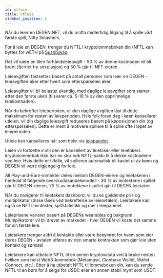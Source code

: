 ```yaml
---
id: utleie
title: Utleie
sidebar_position: 4
---
```


Når du leier en DEGEN NFT, vil du motta midlertidig tilgang til å spille vårt første spill, Nifty Smashers.

For å leie en DEGEN, trenger du NFTL i kryptolommeboken din (NFTL kan byttes for wETH på [SushiSwap](https://sushi.com/).

Det vil være en liten forhåndsleieavgift - 50 % av denne kostnaden vil bli brent (fjernet fra sirkulasjon) og 50 % går til NFT-eieren.

Leieavgiften fastsettes basert på antall personer som leier en DEGEN - leieavgiften øker etter hvert som etterspørselen øker.

Leieavgifter vil bli belastet ukentlig, med daglige leieavgifter som starter etter den første uken (tilsvarer ca. 5-10 % av den opprinnelige leiekostnaden).

Når du bekrefter leieperioden, er den daglige avgiften låst til dette maksimum for resten av leieperioden. Hvis folk foran deg i køen kansellerer utleien, vil din daglige leieavgift reduseres basert på køposisjonen din (og etterspørselen). Dette er ment å motivere spillere til å spille ofte i løpet av leieperioden.

Utleie kan kanselleres når som helst via [leiepanelet](https://niftyleague.com/profile).

Leien vil fortsette inntil den er kansellert av leietaker eller leietakers kryptolommebok ikke har en stor nok NFTL-saldo til å dekke kostnadene ved leie. Hvis dette er tilfelle, vil spilleren automatisk bli kastet ut av køen og DEGEN vil være tilgjengelig for leie.

All Play-and-Earn-inntekter deles mellom DEGEN-eieren og leietakeren i henhold til følgende overskuddsandelsmodell - 30 % av inntektene i spillet går til DEGEN-eieren, 70 % av inntektene i spillet går til DEGEN leietaker.

Når du navigerer til leietakers dashbord, vil du se gjeldende pris og multiplikator (disse låses ved bekreftelse av leieavtalen). Leietakere kan også se NFTL-inntekter, spillstatistikk og mer i leiepanelet.

Leieprisene varierer basert på DEGENs wearables og bakgrunn. Multiplikatorer vil bli drevet av markedet - hver DEGEN vil koste det samme for sin første leie.

Leietakere trenger aldri å kontakte eller være bekymret for hvem som eier deres DEGEN - avtalen utføres av den smarte kontrakten som gjør leie uten kontakt og sømløs!

Leietakere kan utbetale NFTL til en annen kryptovaluta ved å bruke nesten hvilken som helst Web3-lommebok (Metamask, Cionbase Wallet, Wallet Connect, etc.). Etter å ha utbetalt NFTL til lommeboken din, kan du sende NFTL til en børs for å selge for USDC eller en annen stabil mynt som USDT.
